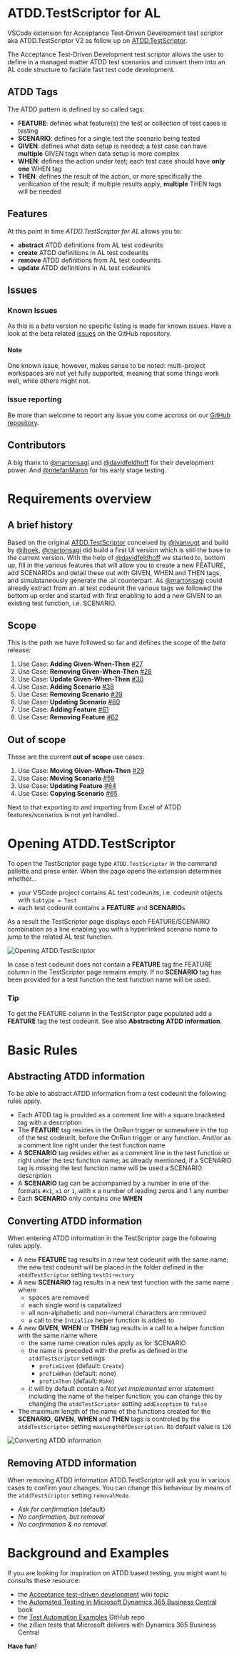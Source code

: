 # ATDD.TestScriptor for AL

VSCode extension for Acceptance Test-Driven Development test scriptor aka ATDD.TestScriptor V2 as follow up on [ATDD.TestScriptor](https://github.com/fluxxus-nl/ATDD.TestScriptor).

The Acceptance Test-Driven Development test scriptor allows the user to define in a managed matter ATDD test scenarios and convert them into an AL code structure to facilate fast test code development.

## ATDD Tags
The ATDD pattern is defined by so called tags:

*	**FEATURE**: defines what feature(s) the test or collection of test cases is testing
*	**SCENARIO**: defines for a single test the scenario being tested
*	**GIVEN**: defines what data setup is needed; a test case can have **multiple** GIVEN tags when data setup is more complex
*	**WHEN**: defines the action under test; each test case should have **only one** WHEN tag
*	**THEN**: defines the result of the action, or more specifically the verification of the result; if multiple results apply, **multiple** THEN tags will be needed

## Features
At this point in time *ATDD.TestScriptor for AL* allows you to:

- **abstract** ATDD definitions from AL test codeunits
- **create** ATDD definitions in AL test codeunits
- **remove** ATDD definitions from AL test codeunits
- **update** ATDD definitions in AL test codeunits

## Issues
### Known Issues
As this is a _beta_ version no specific listing is made for known issues. Have a look at the beta related [issues](https://github.com/fluxxus-nl/ATDD.TestScriptor.VSCodeExtension/issues?q=is%3Aopen+is%3Aissue+milestone%3A%22beta+release%22) on the GitHub repository.

#### Note
One known issue, however, makes sense to be noted: multi-project workspaces are not yet fully supported, meaning that some things work well, while others might not.

### Issue reporting
Be more than welcome to report any issue you come accross on our [GitHub repository](https://github.com/fluxxus-nl/ATDD.TestScriptor.VSCodeExtension/issues).
## Contributors
A big thanx to [@martonsagi](https://github.com/martonsagi) and [@davidfeldhoff](https://github.com/davidfeldhoff) for their development power. And [@mtefanMaron](https://github.com/stefanmaron) for his early stage testing.

# Requirements overview
## A brief history 
Based on the original [ATDD.TestScriptor](https://github.com/fluxxus-nl/ATDD.TestScriptor) conceived by [@lvanvugt](https://github.com/lvanvugt) and build by [@jhoek](https://github.com/orgs/fluxxus-nl/people/jhoek), [@martonsagi](https://github.com/martonsagi) did build a first UI version which is still the base to the current version. With the help of [@davidfeldhoff](https://github.com/davidfeldhoff) we started to, bottom up, fill in the various features that will allow you to create a new FEATURE, add SCENARIOs and detail these out with GIVEN, WHEN and THEN tags, and simulataneously generate the .al counterpart.
As [@martonsagi](https://github.com/martonsagi) could already extract from an .al test codeunit the various tags we followed the bottom up order and started with first enabling to add a new GIVEN to an existing test function, i.e. SCENARIO.

## Scope
This is the path we have followed so far and defines the scope of the _beta_ release:

1. Use Case: **Adding Given-When-Then** [#27](https://github.com/fluxxus-nl/ATDD.TestScriptor.VSCodeExtension/issues/27)
1. Use Case: **Removing Given-When-Then** [#28](https://github.com/fluxxus-nl/ATDD.TestScriptor.VSCodeExtension/issues/28)
1. Use Case: **Update Given-When-Then** [#30](https://github.com/fluxxus-nl/ATDD.TestScriptor.VSCodeExtension/issues/30)
1. Use Case: **Adding Scenario** [#38](https://github.com/fluxxus-nl/ATDD.TestScriptor.VSCodeExtension/issues/38)
1. Use Case: **Removing Scenario** [#39](https://github.com/fluxxus-nl/ATDD.TestScriptor.VSCodeExtension/issues/39)
1. Use Case: **Updating Scenario** [#60](https://github.com/fluxxus-nl/ATDD.TestScriptor.VSCodeExtension/issues/60)
1. Use Case: **Adding Feature** [#61](https://github.com/fluxxus-nl/ATDD.TestScriptor.VSCodeExtension/issues/61)
1. Use Case: **Removing Feature** [#62](https://github.com/fluxxus-nl/ATDD.TestScriptor.VSCodeExtension/issues/62)

## Out of scope
These are the current **out of scope** use cases:

1. Use Case: **Moving Given-When-Then** [#29](https://github.com/fluxxus-nl/ATDD.TestScriptor.VSCodeExtension/issues/29)
1. Use Case: **Moving Scenario** [#59](https://github.com/fluxxus-nl/ATDD.TestScriptor.VSCodeExtension/issues/59)
1. Use Case: **Updating Feature** [#64](https://github.com/fluxxus-nl/ATDD.TestScriptor.VSCodeExtension/issues/64)
1. Use Case: **Copying Scenario** [#65](https://github.com/fluxxus-nl/ATDD.TestScriptor.VSCodeExtension/issues/65)

Next to that exporting to and importing from Excel of ATDD features/scenarios is not yet handled.

# Opening ATDD.TestScriptor
To open the TestScriptor page type `ATDD.TestScriptor` in the command pallette and press enter. When the page opens the extension determines whether...

- your VSCode project contains AL test codeunits, i.e. codeunit objects with `Subtype = Test`
- each test codeunit contains a **FEATURE** and **SCENARIO**s

As a result the TestScriptor page displays each FEATURE/SCENARIO combination as a line enabling you with a hyperlinked scenario name to jump to the related AL test function.

![Opening ATDD.TestScriptor](media/Opening%20ATDD.TestScriptor.gif)

In case a test codeunit does not contain a **FEATURE** tag the FEATURE column in the TestScriptor page remains empty. If no  **SCENARIO** tag has been provided for a test function the test function name will be used.
### Tip
To get the FEATURE column in the TestScriptor page populated add a **FEATURE** tag the test codeunit. See also **Abstracting ATDD information**.
# Basic Rules
## Abstracting ATDD information
To be able to abstract ATDD information from a test codeunit the following rules apply.

- Each ATDD tag is provided as a comment line with a square bracketed tag with a description
- The **FEATURE** tag resides in the OnRun trigger or somewhere in the top of the test codeunit, before the OnRun trigger or any function. And/or as a comment line right under the test function name
- A **SCENARIO** tag resides either as a comment line in the test function or right under the test function name; as already mentioned, if a SCENARIO tag is missing the test function name will be used a SCENARIO description
- A **SCENARIO** tag can be accompanied by a number in one of the formats `#x1`, `x1` or `1`, with x a number of leading zeros and 1 any number
- Each **SCENARIO** only contains one **WHEN**

## Converting ATDD information
When entering ATDD information in the TestScriptor page the following rules apply.

- A new **FEATURE** tag results in a new test codeunit with the same name; the new test codeunit will be placed in the folder defined in the ``atddTestScriptor`` setting ``testDirectory``
- A new **SCENARIO** tag results in a new test function with the same name where
  - spaces are removed
  - each single word is capatalized
  - all non-alphabetic and non-numeral characters are removed
  - a call to the ``Intialize`` helper function is added to
- A new **GIVEN**, **WHEN** or **THEN** tag results in a call to a helper function with the same name where
  - the same name creation rules apply as for SCENARIO
  - the name is preceded with the prefix as defined in the ``atddTestScriptor`` settings
    - ``prefixGiven`` (default: ``Create``)
    - ``prefixWhen`` (default: none)
    - ``prefixThen`` (default: ``Make``)
  - it will by default contain a _Not yet implemented_ error statement including the name of the helper function; you can change this by changing the ``atddTestScriptor`` setting ``addException`` to ``false``
- The maximum length of the name of the functions created for the **SCENARIO**, **GIVEN**, **WHEN** and **THEN** tags is controled by the ``atddTestScriptor`` setting ``maxLengthOfDescription``. Its default value is ``120``

![Converting ATDD information](media/Converting%20ATDD%20information.gif)

## Removing  ATDD information
When removing ATDD information ATDD.TestScriptor will ask you in various cases to confirm your changes. You can change this behaviour by means of the ``atddTestScriptor`` setting ``removalMode``.
- _Ask for confirmation_ (default)
- _No confirmation, but removal_
- _No confirmation & no removal_

# Background and Examples
If you are looking for inspiration on ATDD based testing, you might want to consults these resource:
- the [Acceptance test–driven development](https://en.wikipedia.org/wiki/Acceptance_test%E2%80%93driven_development) wiki topic
- the [Automated Testing in Microsoft Dynamics 365 Business Central](https://www.packtpub.com/product/automated-testing-in-microsoft-dynamics-365-business-central/9781789804935) book
- the [Test Automation Examples](https://github.com/fluxxus-nl/Test-Automation-Examples) GitHub repo
- the zillion tests that Microsoft delivers with Dynamics 365 Business Central

**Have fun!**